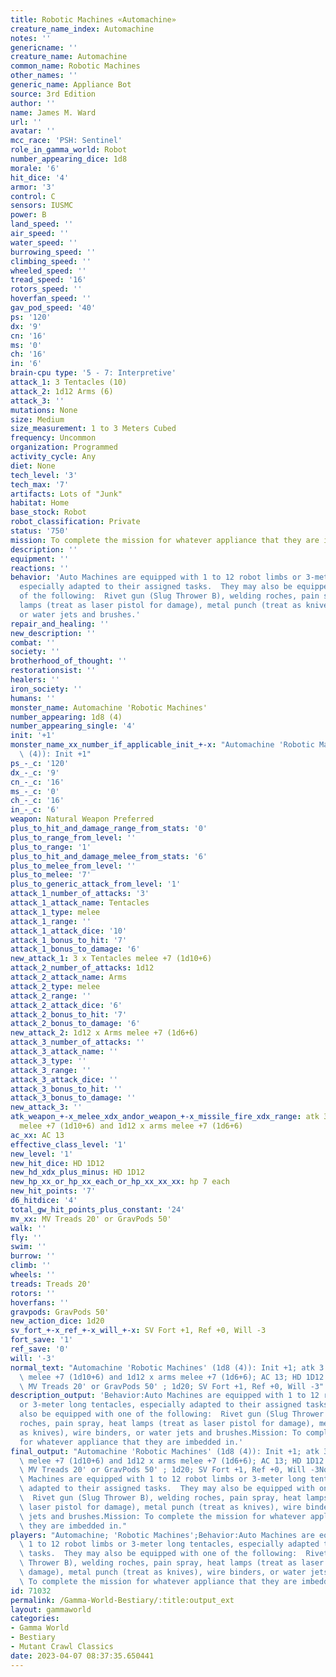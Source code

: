 ```yaml
---
title: Robotic Machines «Automachine»
creature_name_index: Automachine
notes: ''
genericname: ''
creature_name: Automachine
common_name: Robotic Machines
other_names: ''
generic_name: Appliance Bot
source: 3rd Edition
author: ''
name: James M. Ward
url: ''
avatar: ''
mcc_race: 'PSH: Sentinel'
role_in_gamma_world: Robot
number_appearing_dice: 1d8
morale: '6'
hit_dice: '4'
armor: '3'
control: C
sensors: IUSMC
power: B
land_speed: ''
air_speed: ''
water_speed: ''
burrowing_speed: ''
climbing_speed: ''
wheeled_speed: ''
tread_speed: '16'
rotors_speed: ''
hoverfan_speed: ''
gav_pod_speed: '40'
ps: '120'
dx: '9'
cn: '16'
ms: '0'
ch: '16'
in: '6'
brain-cpu type: '5 - 7: Interpretive'
attack_1: 3 Tentacles (10)
attack_2: 1d12 Arms (6)
attack_3: ''
mutations: None
size: Medium
size_measurement: 1 to 3 Meters Cubed
frequency: Uncommon
organization: Programmed
activity_cycle: Any
diet: None
tech_level: '3'
tech_max: '7'
artifacts: Lots of "Junk"
habitat: Home
base_stock: Robot
robot_classification: Private
status: '750'
mission: To complete the mission for whatever appliance that they are imbedded in.
description: ''
equipment: ''
reactions: ''
behavior: 'Auto Machines are equipped with 1 to 12 robot limbs or 3-meter long tentacles,
  especially adapted to their assigned tasks.  They may also be equipped with one
  of the following:  Rivet gun (Slug Thrower B), welding roches, pain spray, heat
  lamps (treat as laser pistol for damage), metal punch (treat as knives), wire binders,
  or water jets and brushes.'
repair_and_healing: ''
new_description: ''
combat: ''
society: ''
brotherhood_of_thought: ''
restorationsist: ''
healers: ''
iron_society: ''
humans: ''
monster_name: Automachine 'Robotic Machines'
number_appearing: 1d8 (4)
number_appearing_single: '4'
init: '+1'
monster_name_xx_number_if_applicable_init_+-x: "Automachine 'Robotic Machines' (1d8\
  \ (4)): Init +1"
ps_-_c: '120'
dx_-_c: '9'
cn_-_c: '16'
ms_-_c: '0'
ch_-_c: '16'
in_-_c: '6'
weapon: Natural Weapon Preferred
plus_to_hit_and_damage_range_from_stats: '0'
plus_to_range_from_level: ''
plus_to_range: '1'
plus_to_hit_and_damage_melee_from_stats: '6'
plus_to_melee_from_level: ''
plus_to_melee: '7'
plus_to_generic_attack_from_level: '1'
attack_1_number_of_attacks: '3'
attack_1_attack_name: Tentacles
attack_1_type: melee
attack_1_range: ''
attack_1_attack_dice: '10'
attack_1_bonus_to_hit: '7'
attack_1_bonus_to_damage: '6'
new_attack_1: 3 x Tentacles melee +7 (1d10+6)
attack_2_number_of_attacks: 1d12
attack_2_attack_name: Arms
attack_2_type: melee
attack_2_range: ''
attack_2_attack_dice: '6'
attack_2_bonus_to_hit: '7'
attack_2_bonus_to_damage: '6'
new_attack_2: 1d12 x Arms melee +7 (1d6+6)
attack_3_number_of_attacks: ''
attack_3_attack_name: ''
attack_3_type: ''
attack_3_range: ''
attack_3_attack_dice: ''
attack_3_bonus_to_hit: ''
attack_3_bonus_to_damage: ''
new_attack_3: ''
atk_weapon_+-x_melee_xdx_andor_weapon_+-x_missile_fire_xdx_range: atk 3 x tentacles
  melee +7 (1d10+6) and 1d12 x arms melee +7 (1d6+6)
ac_xx: AC 13
effective_class_level: '1'
new_level: '1'
new_hit_dice: HD 1D12
new_hd_xdx_plus_minus: HD 1D12
new_hp_xx_or_hp_xx_each_or_hp_xx_xx_xx: hp 7 each
new_hit_points: '7'
d6_hitdice: '4'
total_gw_hit_points_plus_constant: '24'
mv_xx: MV Treads 20' or GravPods 50'
walk: ''
fly: ''
swim: ''
burrow: ''
climb: ''
wheels: ''
treads: Treads 20'
rotors: ''
hoverfans: ''
gravpods: GravPods 50'
new_action_dice: 1d20
sv_fort_+-x_ref_+-x_will_+-x: SV Fort +1, Ref +0, Will -3
fort_save: '1'
ref_save: '0'
will: '-3'
normal_text: "Automachine 'Robotic Machines' (1d8 (4)): Init +1; atk 3 x tentacles\
  \ melee +7 (1d10+6) and 1d12 x arms melee +7 (1d6+6); AC 13; HD 1D12 hp 7 each;\
  \ MV Treads 20' or GravPods 50' ; 1d20; SV Fort +1, Ref +0, Will -3"
description_output: 'Behavior:Auto Machines are equipped with 1 to 12 robot limbs
  or 3-meter long tentacles, especially adapted to their assigned tasks.  They may
  also be equipped with one of the following:  Rivet gun (Slug Thrower B), welding
  roches, pain spray, heat lamps (treat as laser pistol for damage), metal punch (treat
  as knives), wire binders, or water jets and brushes.Mission: To complete the mission
  for whatever appliance that they are imbedded in.'
final_output: "Automachine 'Robotic Machines' (1d8 (4)): Init +1; atk 3 x tentacles\
  \ melee +7 (1d10+6) and 1d12 x arms melee +7 (1d6+6); AC 13; HD 1D12 hp 7 each;\
  \ MV Treads 20' or GravPods 50' ; 1d20; SV Fort +1, Ref +0, Will -3NoneBehavior:Auto\
  \ Machines are equipped with 1 to 12 robot limbs or 3-meter long tentacles, especially\
  \ adapted to their assigned tasks.  They may also be equipped with one of the following:\
  \  Rivet gun (Slug Thrower B), welding roches, pain spray, heat lamps (treat as\
  \ laser pistol for damage), metal punch (treat as knives), wire binders, or water\
  \ jets and brushes.Mission: To complete the mission for whatever appliance that\
  \ they are imbedded in."
players: "Automachine; 'Robotic Machines';Behavior:Auto Machines are equipped with\
  \ 1 to 12 robot limbs or 3-meter long tentacles, especially adapted to their assigned\
  \ tasks.  They may also be equipped with one of the following:  Rivet gun (Slug\
  \ Thrower B), welding roches, pain spray, heat lamps (treat as laser pistol for\
  \ damage), metal punch (treat as knives), wire binders, or water jets and brushes.Mission:\
  \ To complete the mission for whatever appliance that they are imbedded in.  |"
id: 71032
permalink: /Gamma-World-Bestiary/:title:output_ext
layout: gammaworld
categories:
- Gamma World
- Bestiary
- Mutant Crawl Classics
date: 2023-04-07 08:37:35.650441
---
```

